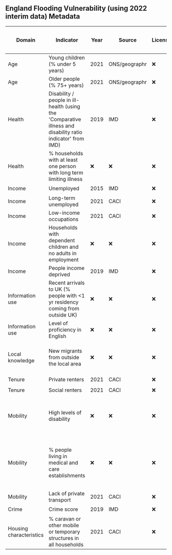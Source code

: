 ## England Flooding Vulnerability (using 2022 interim data) Metadata

| Domain | Indicator | Year | Source | License | Indicator Code Added to `R/` | Data Added to `data/` |
| --- | --- | --- | --- | --- | --- | --- |
| Age | Young children (% under 5 years) | 2021 | ONS/geographr | :x: | :heavy_check_mark: | :heavy_check_mark: |
| Age | Older people (% 75+ years) | 2021 | ONS/geographr | :x: | :heavy_check_mark: | :heavy_check_mark: |
| Health | Disability / people in ill-health (using the 'Comparative illness and disability ratio indicator' from IMD) | 2019 | IMD | :x: | :heavy_check_mark: | :heavy_check_mark: |
| Health | % households with at least one person with long term limiting illness | :x: | :x: | :x: | :x: | :x: |
| Income | Unemployed | 2015 | IMD | :x: | :heavy_check_mark: | :heavy_check_mark: |
| Income | Long-term unemployed | 2021 | CACI | :x: | :heavy_check_mark: | :heavy_check_mark: |
| Income | Low-income occupations | 2021 | CACI | :x: | :heavy_check_mark: | :heavy_check_mark: |
| Income | Households with dependent children and no adults in employment | :x: | :x: | :x: | :x: | :x: |
| Income | People income deprived | 2019 | IMD | :x: | :heavy_check_mark: | :heavy_check_mark: |
| Information use | Recent arrivals to UK (% people with <1 yr residency coming from outside UK) | :x: | :x: | :x: | :x: | :x: |
| Information use | Level of proficiency in English | :x: | :x: | :x: | :x: | :x: |
| Local knowledge | New migrants from outside the local area | :x: | :x: | :x: | :x: - but could potentially use [LA-level data](https://www.ons.gov.uk/peoplepopulationandcommunity/populationandmigration/migrationwithintheuk/datasets/localareamigrationindicatorsunitedkingdom) | :x: |
| Tenure | Private renters | 2021 | CACI | :x: | :heavy_check_mark: | :heavy_check_mark: |
| Tenure | Social renters | 2021 | CACI | :x: | :heavy_check_mark: | :heavy_check_mark: |
| Mobility | High levels of disability | :x: | :x: | :x: | :x: - This indicator is already in the 'Health' domain | :x: |
| Mobility | % people living in medical and care establishments | :x: | :x: | :x: | :x: - could potential model LA-level [ASCOF data](https://digital.nhs.uk/data-and-information/publications/statistical/adult-social-care-outcomes-framework-ascof/england-2020-21) down to LSOA | :x: |
| Mobility | Lack of private transport | 2021 | CACI | :x: | :heavy_check_mark: | :heavy_check_mark: |
| Crime | Crime score | 2019 | IMD | :x: | :heavy_check_mark: | :heavy_check_mark: |
| Housing characteristics | % caravan or other mobile or temporary structures in all households | 2021 | CACI | :x: | :heavy_check_mark: | :heavy_check_mark: |

